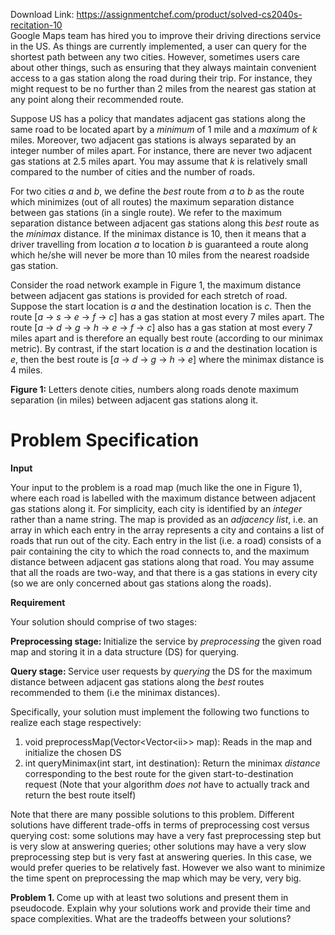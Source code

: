 Download Link: https://assignmentchef.com/product/solved-cs2040s-recitation-10
<br>
Google Maps team has hired you to improve their driving directions service in the US. As things are currently implemented, a user can query for the shortest path between any two cities. However, sometimes users care about other things, such as ensuring that they always maintain convenient access to a gas station along the road during their trip. For instance, they might request to be no further than 2 miles from the nearest gas station at any point along their recommended route.

Suppose US has a policy that mandates adjacent gas stations along the same road to be located apart by a <em>minimum </em>of 1 mile and a <em>maximum </em>of <em>k </em>miles. Moreover, two adjacent gas stations is always separated by an integer number of miles apart. For instance, there are never two adjacent gas stations at 2<em>.</em>5 miles apart. You may assume that <em>k </em>is relatively small compared to the number of cities and the number of roads.

For two cities <em>a </em>and <em>b</em>, we define the <em>best </em>route from <em>a </em>to <em>b </em>as the route which minimizes (out of all routes) the maximum separation distance between gas stations (in a single route). We refer to the maximum separation distance between adjacent gas stations along this <em>best </em>route as the <em>minimax </em>distance. If the minimax distance is 10, then it means that a driver travelling from location <em>a </em>to location <em>b </em>is guaranteed a route along which he/she will never be more than 10 miles from the nearest roadside gas station.

Consider the road network example in Figure 1, the maximum distance between adjacent gas stations is provided for each stretch of road. Suppose the start location is <em>a </em>and the destination location is <em>c</em>. Then the route [<em>a </em>→ <em>s </em>→ <em>e </em>→ <em>f </em>→ <em>c</em>] has a gas station at most every 7 miles apart. The route [<em>a </em>→ <em>d </em>→ <em>g </em>→ <em>h </em>→ <em>e </em>→ <em>f </em>→ <em>c</em>] also has a gas station at most every 7 miles apart and is therefore an equally best route (according to our minimax metric). By contrast, if the start location is <em>a </em>and the destination location is <em>e</em>, then the best route is [<em>a </em>→ <em>d </em>→ <em>g </em>→ <em>h </em>→ <em>e</em>] where the minimax distance is 4 miles.

<strong>Figure 1: </strong>Letters denote cities, numbers along roads denote maximum separation (in miles) between adjacent gas stations along it.

<h1>Problem Specification</h1>

<strong>Input</strong>

Your input to the problem is a road map (much like the one in Figure 1), where each road is labelled with the maximum distance between adjacent gas stations along it. For simplicity, each city is identified by an <em>integer </em>rather than a name string. The map is provided as an <em>adjacency list</em>, i.e. an array in which each entry in the array represents a city and contains a list of roads that run out of the city. Each entry in the list (i.e. a road) consists of a pair containing the city to which the road connects to, and the maximum distance between adjacent gas stations along that road. You may assume that all the roads are two-way, and that there is a gas stations in every city (so we are only concerned about gas stations along the roads).

<strong>Requirement</strong>

Your solution should comprise of two stages:

<strong>Preprocessing stage: </strong>Initialize the service by <em>preprocessing </em>the given road map and storing it in a data structure (DS) for querying.

<strong>Query stage: </strong>Service user requests by <em>querying </em>the DS for the maximum distance between adjacent gas stations along the <em>best </em>routes recommended to them (i.e the minimax distances).

Specifically, your solution must implement the following two functions to realize each stage respectively:

<ol>

 <li>void preprocessMap(Vector&lt;Vector&lt;ii&gt;&gt; map): Reads in the map and initialize the chosen DS</li>

 <li>int queryMinimax(int start, int destination): Return the minimax <em>distance </em>corresponding to the best route for the given start-to-destination request (Note that your algorithm <em>does not </em>have to actually track and return the best route itself)</li>

</ol>

Note that there are many possible solutions to this problem. Different solutions have different trade-offs in terms of preprocessing cost versus querying cost: some solutions may have a very fast preprocessing step but is very slow at answering queries; other solutions may have a very slow preprocessing step but is very fast at answering queries. In this case, we would prefer queries to be relatively fast. However we also want to minimize the time spent on preprocessing the map which may be very, very big.

<strong>Problem 1. </strong>Come up with at least two solutions and present them in pseudocode. Explain why your solutions work and provide their time and space complexities. What are the tradeoffs between your solutions?